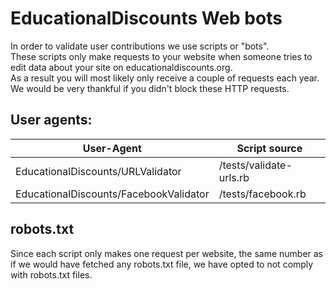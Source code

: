 # EducationalDiscounts Web bots

In order to validate user contributions we use scripts or "bots".  
These scripts only make requests to your website when someone tries to edit data about your site on educationaldiscounts.org.   
As a result you will most likely only receive a couple of requests each year. We would be very thankful if you didn't block these HTTP requests.

## User agents:

|User-Agent|Script source|
|----------|-------------|
|EducationalDiscounts/URLValidator|/tests/validate-urls.rb|
|EducationalDiscounts/FacebookValidator|/tests/facebook.rb|

## robots.txt

Since each script only makes one request per website, the same number as if we would have fetched any robots.txt file, we have opted to not comply with robots.txt files.
